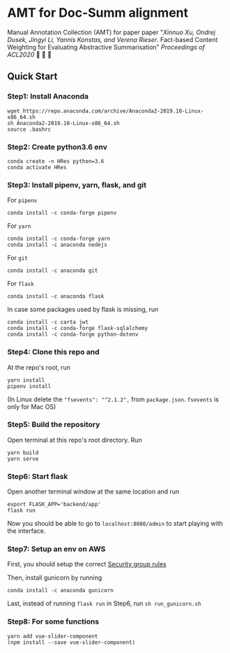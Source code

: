 # AMT for Doc-Summ alignment
Manual Annotation Collection (AMT) for paper paper "*Xinnuo Xu, Ondrej Dusek, Jingyi Li, Yannis Konstas, and Verena Rieser*. Fact-based Content Weighting for Evaluating Abstractive Summarisation" *Proceedings of ACL2020* :tada: :tada: :tada:

## Quick Start

### Step1: Install Anaconda
```
wget https://repo.anaconda.com/archive/Anaconda2-2019.10-Linux-x86_64.sh
sh Anaconda2-2019.10-Linux-x86_64.sh
source .bashrc 
```
### Step2: Create python3.6 env

```
conda create -n HRes python=3.6
conda activate HRes
```
### Step3: Install pipenv, yarn, flask, and git

For `pipenv`
```
conda install -c conda-forge pipenv
```

For `yarn`
```
conda install -c conda-forge yarn 
conda install -c anaconda nodejs
```

For `git`
```
conda install -c anaconda git
```

For `flask`
```
conda install -c anaconda flask
```

In case some packages used by flask is missing, run

```
conda install -c carta jwt
conda install -c conda-forge flask-sqlalchemy
conda install -c conda-forge python-dotenv
```

### Step4: Clone this repo and
At the repo's root, run 
```
yarn install
pipenv install
```
(In Linux delete the `"fsevents": "^2.1.2",` from `package.json`. `fsevents` is only for Mac OS)

### Step5: Build the repository
Open terminal at this repo's root directory. Run
```
yarn build
yarn serve
```

### Step6: Start flask
Open another terminal window at the same location and run 
```
export FLASK_APP='backend/app'
flask run
```

Now you should be able to go to `localhost:8080/admin` to start playing with the interface.

### Step7: Setup an env on AWS

First, you should setup the correct [Security group rules](https://aws.amazon.com/premiumsupport/knowledge-center/connect-http-https-ec2/)

Then, install gunicorn by running
```
conda install -c anaconda gunicorn
```

Last, instead of running `flask run` in Step6, run `sh run_gunicorn.sh`

### Step8: For some functions
```
yarn add vue-slider-component
(npm install --save vue-slider-component)
```
